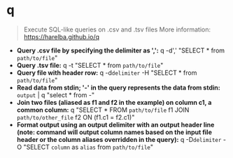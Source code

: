 # q
> Execute SQL-like queries on .csv and .tsv files
> More information: <https://harelba.github.io/q>
- **Query .csv file by specifying the delimiter as ',':**
q -d',' "SELECT * from `path/to/file`"
- **Query .tsv file:**
q -t "SELECT * from `path/to/file`"
- **Query file with header row:**
q -d`delimiter` -H "SELECT * from `path/to/file`"
- **Read data from stdin; '-' in the query represents the data from stdin:**
`output` | q "select * from -"
- **Join two files (aliased as f1 and f2 in the example) on column c1, a common column:**
q "SELECT * FROM `path/to/file` f1 JOIN `path/to/other_file` f2 ON (f1.c1 = f2.c1)"
- **Format output using an output delimiter with an output header line (note: command will output column names based on the input file header or the column aliases overridden in the query):**
q -D`delimiter` -O "SELECT `column` as `alias` from `path/to/file`"
